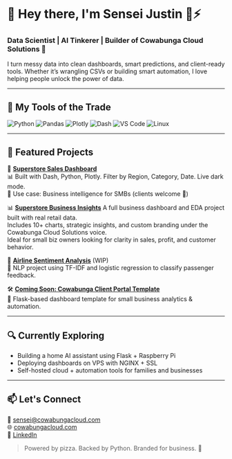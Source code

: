 # 👋 Hey there, I'm Sensei Justin 🐢⚡
### Data Scientist | AI Tinkerer | Builder of Cowabunga Cloud Solutions 🌊

I turn messy data into clean dashboards, smart predictions, and client-ready tools. Whether it’s wrangling CSVs or building smart automation, I love helping people unlock the power of data.

---

## 🔧 My Tools of the Trade
![Python](https://img.shields.io/badge/-Python-333?style=flat&logo=python)
![Pandas](https://img.shields.io/badge/-Pandas-150458?style=flat&logo=pandas)
![Plotly](https://img.shields.io/badge/-Plotly-3f4f75?style=flat&logo=plotly)
![Dash](https://img.shields.io/badge/-Dash-00adb5?style=flat)
![VS Code](https://img.shields.io/badge/-VS%20Code-007ACC?style=flat&logo=visual-studio-code)
![Linux](https://img.shields.io/badge/-Linux-000000?style=flat&logo=linux)

---

## 🧠 Featured Projects
🚀 **[Superstore Sales Dashboard](https://github.com/Senseijay44/superstore_dashboard)**  
📊 Built with Dash, Python, Plotly. Filter by Region, Category, Date. Live dark mode.  
💼 Use case: Business intelligence for SMBs (clients welcome 🧾)

📊 **[Superstore Business Insights](https://github.com/Senseijay44/superstore-business-insights)**
A full business dashboard and EDA project built with real retail data.  
Includes 10+ charts, strategic insights, and custom branding under the Cowabunga Cloud Solutions voice.  
Ideal for small biz owners looking for clarity in sales, profit, and customer behavior.  

🧠 **[Airline Sentiment Analysis](#)** (WIP)  
📝 NLP project using TF-IDF and logistic regression to classify passenger feedback.

🛠 **[Coming Soon: Cowabunga Client Portal Template](#)**  
🔐 Flask-based dashboard template for small business analytics & automation.

---

## 🔍 Currently Exploring
- Building a home AI assistant using Flask + Raspberry Pi
- Deploying dashboards on VPS with NGINX + SSL
- Self-hosted cloud + automation tools for families and businesses

---

## 📫 Let's Connect
📧 [sensei@cowabungacloud.com](mailto:sensei@cowabungacloud.com)  
🌐 [cowabungacloud.com](https://cowabungacloud.com)  
🐢 [LinkedIn](https://www.linkedin.com/company/cowabunga-cloud-solutions/)

> Powered by pizza. Backed by Python. Branded for business. 🍕

